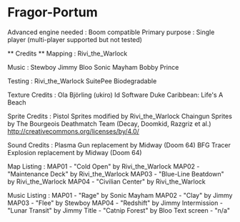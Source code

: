 # Fragor-Portum
Advanced engine needed : Boom compatible 
Primary purpose : Single player (multi-player supported but not tested)

** Credits **
Mapping : 
Rivi_the_Warlock

Music : 
Stewboy 
Jimmy
Bloo
Sonic Mayham
Bobby Prince

Testing : 
Rivi_the_Warlock
SuitePee
Biodegradable

Texture Credits : 
Ola Björling (ukiro) 
Id Software 
Duke Caribbean: Life's A Beach

Sprite Credits :
Pistol Sprites modified by Rivi_the_Warlock
Chaingun Sprites by The Bourgeois Deathmatch Team (Decay, Doomkid, Razgriz et al.) http://creativecommons.org/licenses/by/4.0/

Sound Credits :
Plasma Gun replacement by Midway (Doom 64)
BFG Tracer Explosion replacement by Midway (Doom 64)

Map Listing : 
MAP01 - "Cold Open" by Rivi_the_Warlock 
MAP02 - "Maintenance Deck" by Rivi_the_Warlock 
MAP03 - "Blue-Line Beatdown" by Rivi_the_Warlock 
MAP04 - "Civilian Center" by Rivi_the_Warlock

Music Listing : 
MAP01 - "Rage" by Sonic Mayham 
MAP02 - "Clay" by Jimmy 
MAP03 - "Flee" by Stewboy 
MAP04 - "Redshift" by Jimmy 
Intermission - "Lunar Transit" by Jimmy 
Title - "Catnip Forest" by Bloo 
Text screen - "n/a"
